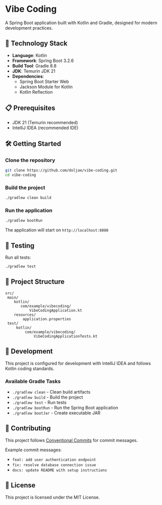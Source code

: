 # Vibe Coding

A Spring Boot application built with Kotlin and Gradle, designed for modern development practices.

## 🚀 Technology Stack

- **Language**: Kotlin
- **Framework**: Spring Boot 3.2.6
- **Build Tool**: Gradle 8.8
- **JDK**: Temurin JDK 21
- **Dependencies**:
  - Spring Boot Starter Web
  - Jackson Module for Kotlin
  - Kotlin Reflection

## 📋 Prerequisites

- JDK 21 (Temurin recommended)
- IntelliJ IDEA (recommended IDE)

## 🛠️ Getting Started

### Clone the repository
```bash
git clone https://github.com/doljae/vibe-coding.git
cd vibe-coding
```

### Build the project
```bash
./gradlew clean build
```

### Run the application
```bash
./gradlew bootRun
```

The application will start on `http://localhost:8080`

## 🧪 Testing

Run all tests:
```bash
./gradlew test
```

## 📁 Project Structure

```
src/
 main/
    kotlin/
       com/example/vibecoding/
           VibeCodingApplication.kt
    resources/
        application.properties
 test/
     kotlin/
         com/example/vibecoding/
             VibeCodingApplicationTests.kt
```

## 🔧 Development

This project is configured for development with IntelliJ IDEA and follows Kotlin coding standards.

### Available Gradle Tasks

- `./gradlew clean` - Clean build artifacts
- `./gradlew build` - Build the project
- `./gradlew test` - Run tests
- `./gradlew bootRun` - Run the Spring Boot application
- `./gradlew bootJar` - Create executable JAR

## 📝 Contributing

This project follows [Conventional Commits](https://www.conventionalcommits.org/en/v1.0.0/) for commit messages.

Example commit messages:
- `feat: add user authentication endpoint`
- `fix: resolve database connection issue`
- `docs: update README with setup instructions`

## 📄 License

This project is licensed under the MIT License.
